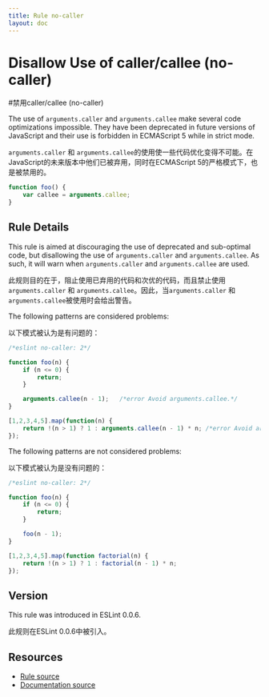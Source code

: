 ```yaml
---
title: Rule no-caller
layout: doc
---
```

<!-- Note: No pull requests accepted for this file. See README.md in the root directory for details. -->
# Disallow Use of caller/callee (no-caller)

#禁用caller/callee (no-caller)

The use of `arguments.caller` and `arguments.callee` make several code optimizations impossible. They have been deprecated in future versions of JavaScript and their use is forbidden in ECMAScript 5 while in strict mode.

`arguments.caller` 和 `arguments.callee`的使用使一些代码优化变得不可能。在JavaScript的未来版本中他们已被弃用，同时在ECMAScript 5的严格模式下，也是被禁用的。


```js
function foo() {
    var callee = arguments.callee;
}
```

## Rule Details

This rule is aimed at discouraging the use of deprecated and sub-optimal code, but disallowing the use of `arguments.caller` and `arguments.callee`. As such, it will warn when `arguments.caller` and `arguments.callee` are used.

此规则目的在于，阻止使用已弃用的代码和次优的代码，而且禁止使用`arguments.caller` 和 `arguments.callee`。因此，当`arguments.caller` 和 `arguments.callee`被使用时会给出警告。

The following patterns are considered problems:

以下模式被认为是有问题的：

```js
/*eslint no-caller: 2*/

function foo(n) {
    if (n <= 0) {
        return;
    }

    arguments.callee(n - 1);   /*error Avoid arguments.callee.*/
}

[1,2,3,4,5].map(function(n) {
    return !(n > 1) ? 1 : arguments.callee(n - 1) * n; /*error Avoid arguments.callee.*/
});
```

The following patterns are not considered problems:

以下模式被认为是没有问题的：

```js
/*eslint no-caller: 2*/

function foo(n) {
    if (n <= 0) {
        return;
    }

    foo(n - 1);
}

[1,2,3,4,5].map(function factorial(n) {
    return !(n > 1) ? 1 : factorial(n - 1) * n;
});
```

## Version

This rule was introduced in ESLint 0.0.6.

此规则在ESLint 0.0.6中被引入。

## Resources

* [Rule source](https://github.com/eslint/eslint/tree/master/lib/rules/no-caller.js)
* [Documentation source](https://github.com/eslint/eslint/tree/master/docs/rules/no-caller.md)
